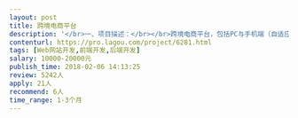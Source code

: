 ```yaml
---                
layout: post       
title: 跨境电商平台           
description: '</br>一、项目描述：</br></br>跨境电商平台，包括PC与手机端（自适应）。项目主要目的将中国商品售往伊朗。</br></br>二、主要功能点：</br>平台提供商品管理、展示、交流、交易、货运物流及第三方检验服务。</br></br>三、可参考产品：</br>阿里巴巴 http://www.alibaba.com/</br>阿里巴巴检验服务 http://inspection.alibaba.com/</br>阿里巴巴船运 http://logistics.alibaba.com/</br></br>四、人员要求：</br></br>1、有电商平台产品的开发经验；</br>2、精通.net或PHP；</br>3、良好的沟通能力和契约精神。</br>'     
contenturl: https://pro.lagou.com/project/6281.html      
tags: [Web网站开发,前端开发,后端开发]            
salary: 10000-20000元          
publish_time: 2018-02-06 14:13:25         
review: 5242人                   
apply: 21人                   
recommend: 6人                   
time_range: 1-3个月              
---                 
```

